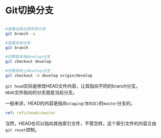 # Git切换分支
```bash

#查看远程仓库所有分支
git branch -a

#查看本地分支
git branch

#切换到本地develop分支
git checkout develop

#切换到线上develop分支
git checkout -b develop origin/develop
```

`git head`实际是修改HEAD文件内容，让其指向不同的branch分支。  
`HEAD`文件指向的分支就是当前分支。 

一般来讲，HEAD的内容是指向`staging(暂存区)`的`master`分支的。  
```yml
ref: refs/heads/master
```
当然，HEAD也可以指向其他索引文件，不管怎样，这个索引文件的内容又由  
`git reset`控制。